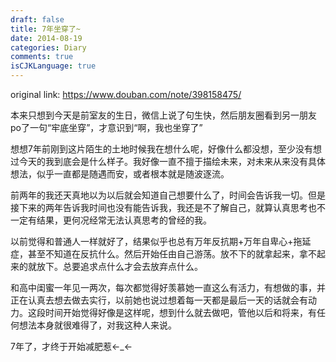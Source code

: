 ```yaml
---
draft: false
title: 7年坐穿了~
date: 2014-08-19
categories: Diary
comments: true
isCJKLanguage: true
---
```


original link: https://www.douban.com/note/398158475/

本来只想到今天是前室友的生日，微信上说了句生快，然后朋友圈看到另一朋友po了一句“牢底坐穿”，才意识到“啊，我也坐穿了”

想想7年前刚到这片陌生的土地时候我在想什么呢，好像什么都没想，至少没有想过今天的我到底会是什么样子。我好像一直不擅于描绘未来，对未来从来没有具体想法，似乎一直都是随遇而安，或者根本就是随波逐流。

前两年的我还天真地以为以后就会知道自己想要什么了，时间会告诉我一切。但是接下来的两年告诉我时间也没有能告诉我，我还是不了解自己，就算认真思考也不一定有结果，更何况经常无法认真思考的曾经的我。

以前觉得和普通人一样就好了，结果似乎也总有万年反抗期+万年自卑心+拖延症，甚至不知道在反抗什么。然后开始任由自己游荡。放不下的就拿起来，拿不起来的就放下。总要追求点什么才会去放弃点什么。

和高中闺蜜一年见一两次，每次都觉得好羡慕她一直这么有活力，有想做的事，并正在认真去想去做去实行，以前她也说过想着每一天都是最后一天的话就会有动力。这段时间开始觉得好像是这样呢，想到什么就去做吧，管他以后和将来，有任何想法本身就很难得了，对我这种人来说。

7年了，才终于开始减肥惹←\_←
